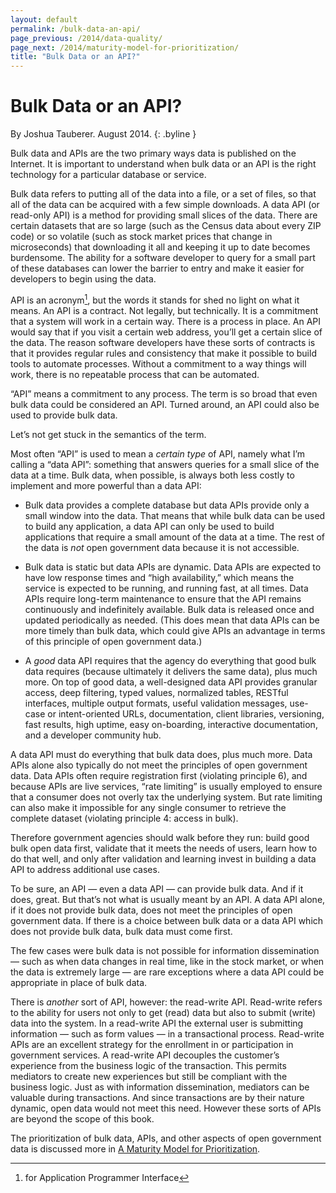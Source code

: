 ```yaml
--- 
layout: default
permalink: /bulk-data-an-api/
page_previous: /2014/data-quality/
page_next: /2014/maturity-model-for-prioritization/
title: "Bulk Data or an API?"
---
```

Bulk Data or an API?
====================

By Joshua Tauberer. August 2014.
{: .byline }


Bulk data and APIs are the two primary ways data is published on the Internet. It is important to understand when bulk data or an API is the right technology for a particular database or service.

Bulk data refers to putting all of the data into a file, or a set of files, so that all of the data can be acquired with a few simple downloads. A data API (or read-only API) is a method for providing small slices of the data. There are certain datasets that are so large (such as the Census data about every ZIP code) or so volatile (such as stock market prices that change in microseconds) that downloading it all and keeping it up to date becomes burdensome. The ability for a software developer to query for a small part of these databases can lower the barrier to entry and make it easier for developers to begin using the data.

API is an acronym[^1], but the words it stands for shed no light on what it means. An API is a contract. Not legally, but technically. It is a commitment that a system will work in a certain way. There is a process in place. An API would say that if you visit a certain web address, you’ll get a certain slice of the data. The reason software developers have these sorts of contracts is that it provides regular rules and consistency that make it possible to build tools to automate processes. Without a commitment to a way things will work, there is no repeatable process that can be automated.

“API” means a commitment to any process. The term is so broad that even bulk data could be considered an API. Turned around, an API could also be used to provide bulk data.

Let’s not get stuck in the semantics of the term.

Most often “API” is used to mean a *certain type* of API, namely what I’m calling a “data API”: something that answers queries for a small slice of the data at a time. Bulk data, when possible, is always both less costly to implement and more powerful than a data API:

-   Bulk data provides a complete database but data APIs provide only a small window into the data. That means that while bulk data can be used to build any application, a data API can only be used to build applications that require a small amount of the data at a time. The rest of the data is *not* open government data because it is not accessible.

-   Bulk data is static but data APIs are dynamic. Data APIs are expected to have low response times and “high availability,” which means the service is expected to be running, and running fast, at all times. Data APIs require long-term maintenance to ensure that the API remains continuously and indefinitely available. Bulk data is released once and updated periodically as needed. (This does mean that data APIs can be more timely than bulk data, which could give APIs an advantage in terms of this principle of open government data.)

-   A *good* data API requires that the agency do everything that good bulk data requires (because ultimately it delivers the same data), plus much more. On top of good data, a well-designed data API provides granular access, deep filtering, typed values, normalized tables, RESTful interfaces, multiple output formats, useful validation messages, use-case or intent-oriented URLs, documentation, client libraries, versioning, fast results, high uptime, easy on-boarding, interactive documentation, and a developer community hub.

A data API must do everything that bulk data does, plus much more. Data APIs alone also typically do not meet the principles of open government data. Data APIs often require registration first (violating principle 6), and because APIs are live services, “rate limiting” is usually employed to ensure that a consumer does not overly tax the underlying system. But rate limiting can also make it impossible for any single consumer to retrieve the complete dataset (violating principle 4: access in bulk).

Therefore government agencies should walk before they run: build good bulk open data first, validate that it meets the needs of users, learn how to do that well, and only after validation and learning invest in building a data API to address additional use cases.

To be sure, an API — even a data API — can provide bulk data. And if it does, great. But that’s not what is usually meant by an API. A data API alone, if it does not provide bulk data, does not meet the principles of open government data. If there is a choice between bulk data or a data API which does not provide bulk data, bulk data must come first.

The few cases were bulk data is not possible for information dissemination — such as when data changes in real time, like in the stock market, or when the data is extremely large — are rare exceptions where a data API could be appropriate in place of bulk data.

There is *another* sort of API, however: the read-write API. Read-write refers to the ability for users not only to get (read) data but also to submit (write) data into the system. In a read-write API the external user is submitting information — such as form values — in a transactional process. Read-write APIs are an excellent strategy for the enrollment in or participation in government services. A read-write API decouples the customer’s experience from the business logic of the transaction. This permits mediators to create new experiences but still be compliant with the business logic. Just as with information dissemination, mediators can be valuable during transactions. And since transactions are by their nature dynamic, open data would not meet this need. However these sorts of APIs are beyond the scope of this book.

The prioritization of bulk data, APIs, and other aspects of open government data is discussed more in [A Maturity Model for Prioritization](/2014/maturity-model-for-prioritization/).

[^1]: for Application Programmer Interface


